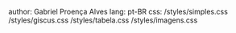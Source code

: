 author: Gabriel Proença Alves
lang: pt-BR
css: /styles/simples.css  /styles/giscus.css  /styles/tabela.css  /styles/imagens.css
